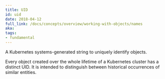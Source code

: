 ```yaml
---
title: UID
id: uid
date: 2018-04-12
full_link: /docs/concepts/overview/working-with-objects/names
aka: 
tags:
- fundamental 
---
```

 A Kubernetes systems-generated string to uniquely identify objects.

<!--more--> 

Every object created over the whole lifetime of a Kubernetes cluster has a distinct UID. It is intended to distinguish between historical occurrences of similar entities.

